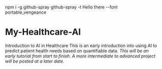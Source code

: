 npm i -g github-spray
github-spray -t Hello there --font portable_vengeance
# My-Healthcare-AI
Introduction to AI in Healthcare
This is an early introduction into using AI to predict patient health needs based on quantifiable data. 
*This will be an early tutorial from start to finish. A more intermediate to advanced project will be posted at a later date.*

